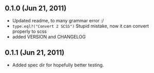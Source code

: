 ## 0.1.0 (Jun 21, 2011)

  - Updated readme, to many grammar error :/
  - `type.eql?("Convert 2 SCSS")`
    Stupid mistake, now it can convert properly to scss
  - added VERSION and CHANGELOG

## 0.1.1 (Jun 21, 2011)

  - Added spec dir for hopefully better testing.
